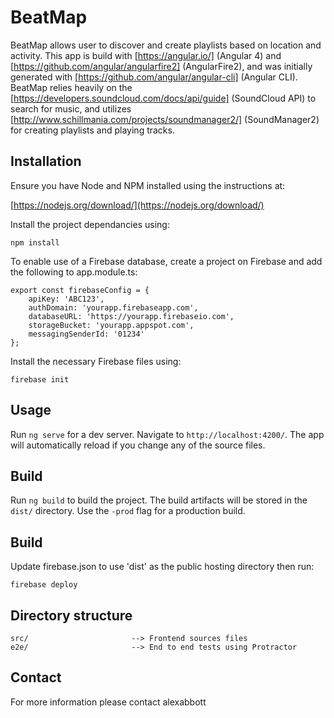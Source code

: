 # BeatMap

BeatMap allows user to discover and create playlists based on location and activity. This app is build with [https://angular.io/] (Angular 4) and [https://github.com/angular/angularfire2] (AngularFire2), and was initially generated with [https://github.com/angular/angular-cli] (Angular CLI). BeatMap relies heavily on the [https://developers.soundcloud.com/docs/api/guide] (SoundCloud API) to search for music, and utilizes [http://www.schillmania.com/projects/soundmanager2/] (SoundManager2) for creating playlists and playing tracks.

## Installation

Ensure you have Node and NPM installed using the instructions at:

[https://nodejs.org/download/](https://nodejs.org/download/)

Install the project dependancies using:

    npm install

To enable use of a Firebase database, create a project on Firebase and add the following to app.module.ts:

    export const firebaseConfig = {
        apiKey: 'ABC123',
        authDomain: 'yourapp.firebaseapp.com',
        databaseURL: 'https://yourapp.firebaseio.com',
        storageBucket: 'yourapp.appspot.com',
        messagingSenderId: '01234'
    };

Install the necessary Firebase files using:

    firebase init

## Usage
Run `ng serve` for a dev server. Navigate to `http://localhost:4200/`. The app will automatically reload if you change any of the source files.

## Build
Run `ng build` to build the project. The build artifacts will be stored in the `dist/` directory. Use the `-prod` flag for a production build.

## Build
Update firebase.json to use 'dist' as the public hosting directory then run:

    firebase deploy

## Directory structure

    src/                       --> Frontend sources files
    e2e/                       --> End to end tests using Protractor

## Contact

For more information please contact alexabbott